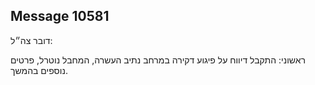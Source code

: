 ## Message 10581

דובר צה״ל:

ראשוני: התקבל דיווח על פיגוע דקירה במרחב נתיב העשרה, המחבל נוטרל, פרטים נוספים בהמשך.

